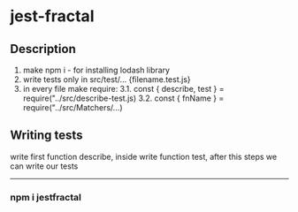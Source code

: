 # jest-fractal

## Description

1. make npm i - for installing lodash library
2. write tests only in src/test/... {filename.test.js}
3. in every file make require:
   3.1. const { describe, test } = require("../src/describe-test.js)
   3.2. const { fnName } = require("../src/Matchers/...)

## Writing tests

write first function describe, inside write function test, after this steps we can write our tests

---

### npm i jestfractal
